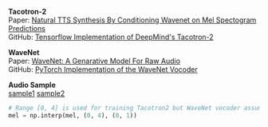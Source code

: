 **Tacotron-2**  
Paper:   [Natural TTS Synthesis By Conditioning Wavenet on Mel Spectogram Predictions](https://arxiv.org/pdf/1712.05884.pdf)  
GitHub: [Tensorflow Implementation of DeepMind's Tacotron-2](https://github.com/Rayhane-mamah/Tacotron-2)  

**WaveNet**  
Paper:   [WaveNet: A Genarative Model For Raw Audio](https://arxiv.org/pdf/1609.03499.pdf)  
GitHub: [PyTorch Implementation of the WaveNet Vocoder](https://github.com/r9y9/wavenet_vocoder)  

**Audio Sample**  
[sample1](https://chkwon19.github.io/Tacotron2_WaveNet/synth12.wav)	[sample2](https://chkwon19.github.io/Tacotron2_WaveNet/synth14.wav)   

```python
# Range [0, 4] is used for training Tacotron2 but WaveNet vocoder assumes [0, 1]
mel = np.interp(mel, (0, 4), (0, 1))
```


